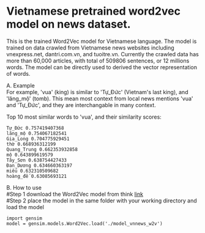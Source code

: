 # Vietnamese pretrained word2vec model on news dataset.
This is the trained Word2Vec model for Vietnamese language. The model is trained on data crawled from Vietnamese news websites including vnexpress.net, dantri.com.vn, and tuoitre.vn. Currently the crawled data has more than 60,000 articles, with total of 509806 sentences, or 12 millions words. The model can be directly used to derived the vector representation of words. 

A. Example  
For example, 'vua' (king) is similar to 'Tự_Đức' (Vietnam's last king), and 'lăng_mộ' (tomb). This mean most context from local news mentions 'vua' and 'Tự_Đức', and they are interchangable in many context.

Top 10 most similar words to 'vua', and their similarity scores:  
```
Tự_Đức 0.757419407368  
lăng_mộ 0.754067182541  
Gia_Long 0.704775929451  
thờ 0.668936312199  
Quang_Trung 0.662353932858  
mộ 0.643899619579  
Tây_Sơn 0.638754427433  
Đan_Dương 0.634660363197  
miếu 0.632310509682  
hoàng_đế 0.63085693121  
```

B. How to use  
#Step 1 download the Word2Vec model from think <a href="https://drive.google.com/open?id=10SmNJwPh6d7H7m3SaQoWEwmt06wz8Emd">link</a>  
#Step 2 place the model in the same folder with your working directory and load the model  
```
import gensim  
model = gensim.models.Word2Vec.load('./model_vnnews_w2v')  
```
